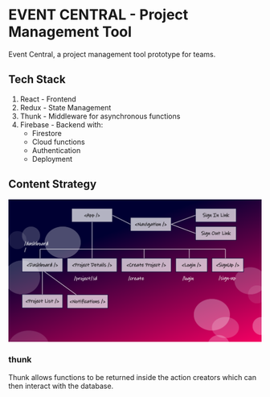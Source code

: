 # EVENT CENTRAL - Project Management Tool

Event Central, a project management tool prototype for teams.

## Tech Stack

  1.  React - Frontend
  2.  Redux - State Management
  3.  Thunk - Middleware for asynchronous functions
  4.  Firebase - Backend with:
        - Firestore
        - Cloud functions
        - Authentication
        - Deployment

## Content Strategy

![Site Content Strategy Chart](strategy-sm.png "Site Strategy")

### thunk

Thunk allows functions to be returned inside the action creators which can then interact with the database.
